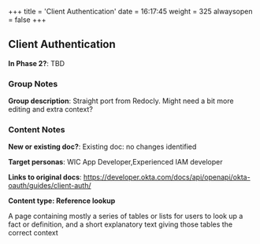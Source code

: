 +++
title = 'Client Authentication'
date = 16:17:45
weight = 325
alwaysopen = false
+++

## Client Authentication

**In Phase 2?**: TBD


### Group Notes

**Group description**: Straight port from Redocly. Might need a bit more editing and extra context?

### Content Notes

**New or existing doc?**: Existing doc: no changes identified

**Target personas**: WIC App Developer,Experienced IAM developer

**Links to original docs**: https://developer.okta.com/docs/api/openapi/okta-oauth/guides/client-auth/

**Content type: Reference lookup**

A page containing mostly a series of tables or lists for users to look up a fact or definition, and a short explanatory text giving those tables the correct context


